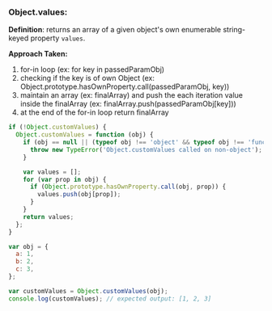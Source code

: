 ### Object.values:

**Definition**: returns an array of a given object's own enumerable string-keyed property `values`.

<strong>Approach Taken:</strong>

1. for-in loop (ex: for key in passedParamObj)
2. checking if the key is of own Object (ex: Object.prototype.hasOwnProperty.call(passedParamObj, key))
3. maintain an array (ex: finalArray) and push the each iteration value inside the finalArray (ex: finalArray.push(passedParamObj[key]))
4. at the end of the for-in loop return finalArray

```js
if (!Object.customValues) {
  Object.customValues = function (obj) {
    if (obj == null || (typeof obj !== 'object' && typeof obj !== 'function')) {
      throw new TypeError('Object.customValues called on non-object');
    }

    var values = [];
    for (var prop in obj) {
      if (Object.prototype.hasOwnProperty.call(obj, prop)) {
        values.push(obj[prop]);
      }
    }
    return values;
  };
}

var obj = {
  a: 1,
  b: 2,
  c: 3,
};

var customValues = Object.customValues(obj);
console.log(customValues); // expected output: [1, 2, 3]
```
